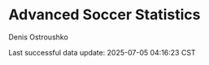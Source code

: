 # Advanced Soccer Statistics
Denis Ostroushko

<!-- gfm -->

Last successful data update: 2025-07-05 04:16:23 CST
